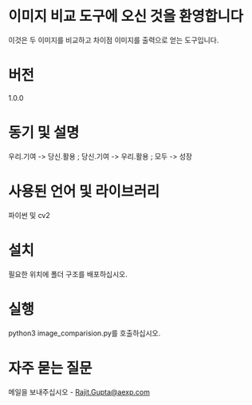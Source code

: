 # 이미지 비교 도구에 오신 것을 환영합니다
이것은 두 이미지를 비교하고 차이점 이미지를 출력으로 얻는 도구입니다.<br>

# 버전
1.0.0

# 동기 및 설명
우리.기여 -> 당신.활용 ; 당신.기여 -> 우리.활용 ; 모두 -> 성장

# 사용된 언어 및 라이브러리
파이썬 및 cv2<br>

설치
====================
필요한 위치에 폴더 구조를 배포하십시오.

실행
====================
python3 image_comparision.py를 호출하십시오.

# 자주 묻는 질문
메일을 보내주십시오 - Rajit.Gupta@aexp.com
